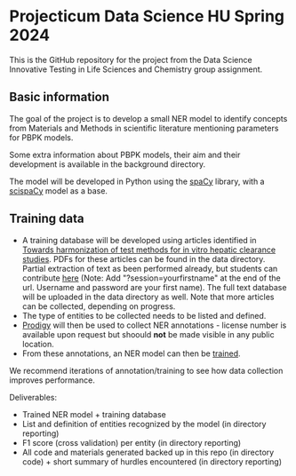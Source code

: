 # Projecticum Data Science HU Spring 2024

This is the GitHub repository for the project from the Data Science Innovative Testing in Life Sciences and Chemistry group assignment.

## Basic information
The goal of the project is to develop a small NER model to identify concepts from Materials and Methods in scientific literature mentioning parameters for PBPK models.

Some extra information about PBPK models, their aim and their development is available in the background directory.

The model will be developed in Python using the [spaCy](https://spacy.io/) library, with a [scispaCy](https://allenai.github.io/scispacy/) model as a base.

## Training data
- A training database will be developed using articles identified in [Towards harmonization of test methods for in vitro hepatic clearance studies](https://ars.els-cdn.com/content/image/1-s2.0-S0887233319305909-mmc1.xlsx). PDFs for these articles can be found in the data directory. Partial extraction of text as been performed already, but students can contribute [here](https://aryastark.ontoxnams-hu.src.surf-hosted.nl/) (Note: Add "?session=yourfirstname" at the end of the url. Username and password are your first name). The full text database will be uploaded in the data directory as well. Note that more articles can be collected, depending on progress.
- The type of entities to be collected needs to be listed and defined.
- [Prodigy](https://prodi.gy/) will then be used to collect NER annotations - license number is available upon request but shoould **not** be made visible in any public location. 
- From these annotations, an NER model can then be [trained](https://spacy.io/usage/training).

We recommend iterations of annotation/training to see how data collection improves performance.

Deliverables:
-	Trained NER model + training database 
-	List and definition of entities recognized by the model (in directory reporting)
-	F1 score (cross validation) per entity (in directory reporting)
-	All code and materials generated backed up in this repo (in directory code) + short summary of hurdles encountered (in directory reporting)

